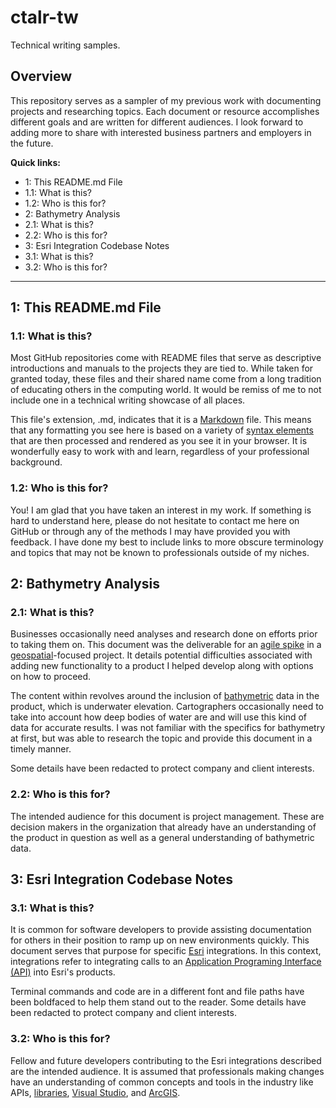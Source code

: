 # ctalr-tw
Technical writing samples.

## Overview
This repository serves as a sampler of my previous work with documenting projects and researching topics. Each document or resource accomplishes different goals and are written for different audiences. I look forward to adding more to share with interested business partners and employers in the future.

**Quick links:**

 - 1: This README.md File
  - 1.1: What is this?
  - 1.2: Who is this for?
 - 2: Bathymetry Analysis
  - 2.1: What is this?
  - 2.2: Who is this for?
 - 3: Esri Integration Codebase Notes
  - 3.1: What is this?
  - 3.2: Who is this for?

 ---

## 1: This README.md File

### 1.1: What is this?
Most GitHub repositories come with README files that serve as descriptive introductions and manuals to the projects they are tied to. While taken for granted today, these files and their shared name come from a long tradition of educating others in the computing world. It would be remiss of me to not include one in a technical writing showcase of all places.

This file's extension, .md, indicates that it is a [Markdown](https://www.markdownguide.org/) file. This means that any formatting you see here is based on a variety of [syntax elements](https://www.markdownguide.org/cheat-sheet/) that are then processed and rendered as you see it in your browser. It is wonderfully easy to work with and learn, regardless of your professional background.

### 1.2: Who is this for?
You! I am glad that you have taken an interest in my work. If something is hard to understand here, please do not hesitate to contact me here on GitHub or through any of the methods I may have provided you with feedback. I have done my best to include links to more obscure terminology and topics that may not be known to professionals outside of my niches.

## 2: Bathymetry Analysis

### 2.1: What is this?
Businesses occasionally need analyses and research done on efforts prior to taking them on. This document was the deliverable for an [agile spike](http://agiledictionary.com/209/spike/) in a [geospatial](https://www.ibm.com/topics/geospatial-data)-focused project. It details potential difficulties associated with adding new functionality to a product I helped develop along with options on how to proceed.

The content within revolves around the inclusion of [bathymetric](https://en.wikipedia.org/wiki/Bathymetry) data in the product, which is underwater elevation. Cartographers occasionally need to take into account how deep bodies of water are and will use this kind of data for accurate results. I was not familiar with the specifics for bathymetry at first, but was able to research the topic and provide this document in a timely manner.

Some details have been redacted to protect company and client interests.

### 2.2: Who is this for?
The intended audience for this document is project management. These are decision makers in the organization that already have an understanding of the product in question as well as a general understanding of bathymetric data.

## 3: Esri Integration Codebase Notes

### 3.1: What is this?
It is common for software developers to provide assisting documentation for others in their position to ramp up on new environments quickly. This document serves that purpose for specific [Esri](https://www.esri.com/en-us/home) integrations. In this context, integrations refer to integrating calls to an [Application Programing Interface (API)](https://en.wikipedia.org/wiki/API) into Esri's products.

Terminal commands and code are in a different font and file paths have been boldfaced to help them stand out to the reader. Some details have been redacted to protect company and client interests.

### 3.2: Who is this for?
Fellow and future developers contributing to the Esri integrations described are the intended audience. It is assumed that professionals making changes have an understanding of common concepts and tools in the industry like APIs, [libraries](https://en.wikipedia.org/wiki/Library_(computing)), [Visual Studio](https://visualstudio.microsoft.com/), and [ArcGIS](https://www.arcgis.com/index.html).
